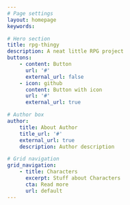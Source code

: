 ```yaml
---
# Page settings
layout: homepage
keywords:

# Hero section
title: rpg-thingy
description: A neat little RPG project
buttons:
    - content: Button
      url: '#'
      external_url: false
    - icon: github
      content: Button with icon
      url: '#'
      external_url: true

# Author box
author:
    title: About Author
    title_url: '#'
    external_url: true
    description: Author description

# Grid navigation
grid_navigation:
    - title: Characters
      excerpt: Stuff about Characters
      cta: Read more
      url: default
---
```

